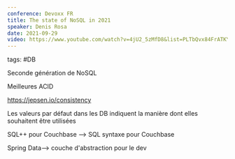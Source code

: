 ```yaml
---
conference: Devoxx FR
title: The state of NoSQL in 2021
speaker: Denis Rosa
date: 2021-09-29
video: https://www.youtube.com/watch?v=4jU2_5zMfD8&list=PLTbQvx84FrATKYTSVVei8ZouXFGePwSUA&index=14
---
```

tags: #DB

Seconde génération de NoSQL

Meilleures
ACID

https://jepsen.io/consistency

Les valeurs par défaut dans les DB indiquent la manière dont elles souhaitent être utilisées

SQL++ pour Couchbase --> SQL syntaxe pour Couchbase

Spring Data--> couche d'abstraction pour le dev


